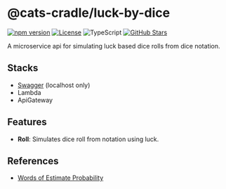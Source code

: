 # @cats-cradle/luck-by-dice

[![npm version](https://badge.fury.io/js/@cats-cradle%2Fluck-by-dice.svg)](https://badge.fury.io/js/@cats-cradle%2Fluck-by-dice)
[![License](https://img.shields.io/badge/License-MIT-brightgreen.svg)](LICENSE)
![TypeScript](https://shields.io/badge/TypeScript-3178C6?logo=TypeScript&logoColor=FFF&style=flat-square)
[![GitHub Stars](https://img.shields.io/github/stars/hxtree/galaxyops?style=social)](https://github.com/hxtree/galaxyops/stargazers)

A microservice api for simulating luck based dice rolls from dice notation.

## Stacks

- [Swagger](http://localhost:3000/api/) (localhost only)
- Lambda
- ApiGateway

## Features

- **Roll**: Simulates dice roll from notation using luck.

## References

- [Words of Estimate Probability](https://en.wikipedia.org/wiki/Words_of_estimative_probability)
